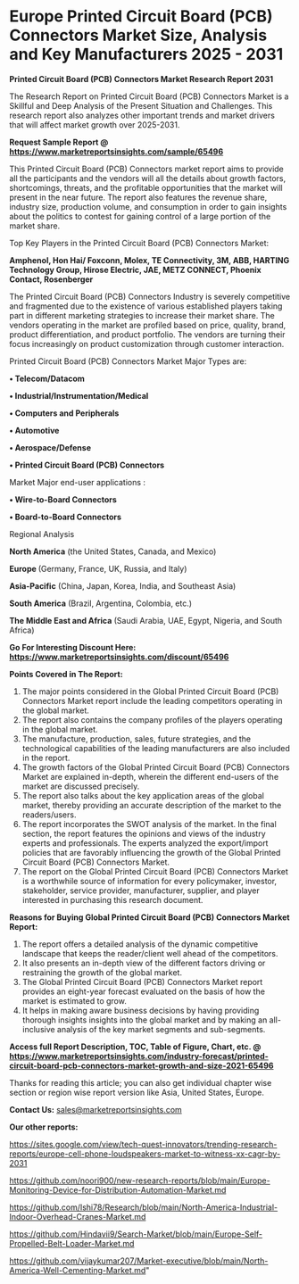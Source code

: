 # Europe Printed Circuit Board (PCB) Connectors Market Size, Analysis and Key Manufacturers 2025 - 2031

<strong>Printed Circuit Board (PCB) Connectors Market Research Report 2031</strong>

The Research Report on Printed Circuit Board (PCB) Connectors Market is a Skillful and Deep Analysis of the Present Situation and Challenges. This research report also analyzes other important trends and market drivers that will affect market growth over 2025-2031.

<strong>Request Sample Report @ <a href=https://www.marketreportsinsights.com/sample/65496>https://www.marketreportsinsights.com/sample/65496</a></strong>

This Printed Circuit Board (PCB) Connectors market report aims to provide all the participants and the vendors will all the details about growth factors, shortcomings, threats, and the profitable opportunities that the market will present in the near future. The report also features the revenue share, industry size, production volume, and consumption in order to gain insights about the politics to contest for gaining control of a large portion of the market share.

Top Key Players in the Printed Circuit Board (PCB) Connectors Market:

<strong>Amphenol, Hon Hai/ Foxconn, Molex, TE Connectivity, 3M, ABB, HARTING Technology Group, Hirose Electric, JAE, METZ CONNECT, Phoenix Contact, Rosenberger</strong>

The Printed Circuit Board (PCB) Connectors Industry is severely competitive and fragmented due to the existence of various established players taking part in different marketing strategies to increase their market share. The vendors operating in the market are profiled based on price, quality, brand, product differentiation, and product portfolio. The vendors are turning their focus increasingly on product customization through customer interaction.

Printed Circuit Board (PCB) Connectors Market Major Types are:

<strong>• Telecom/Datacom

• Industrial/Instrumentation/Medical

• Computers and Peripherals

• Automotive

• Aerospace/Defense

• Printed Circuit Board (PCB) Connectors</strong>

Market Major end-user applications :

<strong>• Wire-to-Board Connectors

• Board-to-Board Connectors</strong>

Regional Analysis

</u><strong><b>North America</b></strong> (the United States, Canada, and Mexico)

<strong><b>Europe </b></strong>(Germany, France, UK, Russia, and Italy)

<strong><b>Asia-Pacific</b></strong> (China, Japan, Korea, India, and Southeast Asia)

<strong><b>South America</b></strong> (Brazil, Argentina, Colombia, etc.)

<strong><b>The Middle East and Africa</b></strong> (Saudi Arabia, UAE, Egypt, Nigeria, and South Africa)

<strong>Go For Interesting Discount Here: <a href=https://www.marketreportsinsights.com/discount/65496>https://www.marketreportsinsights.com/discount/65496</a></strong>

<strong>Points Covered in The Report:</strong>
<ol>
  <li>The major points considered in the Global Printed Circuit Board (PCB) Connectors Market report include the leading competitors operating in the global market.</li>
  <li>The report also contains the company profiles of the players operating in the global market.</li>
  <li>The manufacture, production, sales, future strategies, and the technological capabilities of the leading manufacturers are also included in the report.</li>
  <li>The growth factors of the Global Printed Circuit Board (PCB) Connectors Market are explained in-depth, wherein the different end-users of the market are discussed precisely.</li>
  <li>The report also talks about the key application areas of the global market, thereby providing an accurate description of the market to the readers/users.</li>
  <li>The report incorporates the SWOT analysis of the market. In the final section, the report features the opinions and views of the industry experts and professionals. The experts analyzed the export/import policies that are favorably influencing the growth of the Global Printed Circuit Board (PCB) Connectors Market.</li>
  <li>The report on the Global Printed Circuit Board (PCB) Connectors Market is a worthwhile source of information for every policymaker, investor, stakeholder, service provider, manufacturer, supplier, and player interested in purchasing this research document.</li>
</ol>
<strong>Reasons for Buying Global Printed Circuit Board (PCB) Connectors Market Report:</strong>

<ol>
  <li>The report offers a detailed analysis of the dynamic competitive landscape that keeps the reader/client well ahead of the competitors.</li>
  <li>It also presents an in-depth view of the different factors driving or restraining the growth of the global market.</li>
  <li>The Global Printed Circuit Board (PCB) Connectors Market report provides an eight-year forecast evaluated on the basis of how the market is estimated to grow.</li>
  <li>It helps in making aware business decisions by having providing thorough insights insights into the global market and by making an all-inclusive analysis of the key market segments and sub-segments.</li>
</ol>
<strong>Access full Report Description, TOC, Table of Figure, Chart, etc. @ <a href=https://www.marketreportsinsights.com/industry-forecast/printed-circuit-board-pcb-connectors-market-growth-and-size-2021-65496>https://www.marketreportsinsights.com/industry-forecast/printed-circuit-board-pcb-connectors-market-growth-and-size-2021-65496</a></strong>


Thanks for reading this article; you can also get individual chapter wise section or region wise report version like Asia, United States, Europe.

<strong>Contact Us:</strong>
sales@marketreportsinsights.com

<strong>Our other reports:</strong>

<a href=https://sites.google.com/view/tech-quest-innovators/trending-research-reports/europe-cell-phone-loudspeakers-market-to-witness-xx-cagr-by-2031>https://sites.google.com/view/tech-quest-innovators/trending-research-reports/europe-cell-phone-loudspeakers-market-to-witness-xx-cagr-by-2031</a>

<a href=https://github.com/noori900/new-research-reports/blob/main/Europe-Monitoring-Device-for-Distribution-Automation-Market.md>https://github.com/noori900/new-research-reports/blob/main/Europe-Monitoring-Device-for-Distribution-Automation-Market.md</a>

<a href=https://github.com/Ishi78/Research/blob/main/North-America-Industrial-Indoor-Overhead-Cranes-Market.md>https://github.com/Ishi78/Research/blob/main/North-America-Industrial-Indoor-Overhead-Cranes-Market.md</a>

<a href=https://github.com/Hindavii9/Search-Market/blob/main/Europe-Self-Propelled-Belt-Loader-Market.md>https://github.com/Hindavii9/Search-Market/blob/main/Europe-Self-Propelled-Belt-Loader-Market.md</a>

<a href=https://github.com/vijaykumar207/Market-executive/blob/main/North-America-Well-Cementing-Market.md>https://github.com/vijaykumar207/Market-executive/blob/main/North-America-Well-Cementing-Market.md</a>"
